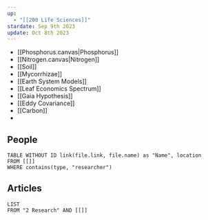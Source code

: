```yaml
---
up:
  - "[[200 Life Sciences]]"
stardate: Sep 9th 2023
update: Oct 8th 2023
---
```

- [[Phosphorus.canvas|Phosphorus]]
- [[Nitrogen.canvas|Nitrogen]]
- [[Soil]]
- [[Mycorrhizae]]
- [[Earth System Models]]
- [[Leaf Economics Spectrum]]
- [[Gaia Hypothesis]]
- [[Eddy Covariance]]
- [[Carbon]]
- 

## People
```dataview
TABLE WITHOUT ID link(file.link, file.name) as "Name", location
FROM [[]]
WHERE contains(type, "researcher")
```

## Articles
```dataview
LIST 
FROM "2 Research" AND [[]]

```